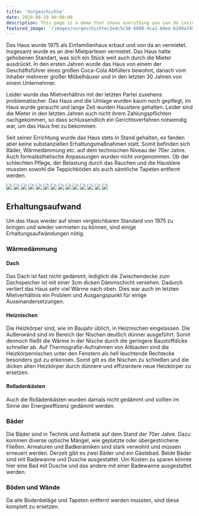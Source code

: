 ```yaml
---
title: 'Vorgeschichte'
date: 2020-08-20 00:00:00
description: This page is a demo that shows everything you can do inside portfolio and blog posts.
featured_image: '/images/vorgeschichte/2e4c5c50-6888-4ca2-b0ee-b240a745a9e3.jpeg'
---
```


Das Haus wurde 1975 als Einfamilienhaus erbaut und von da an vermietet. Insgesamt wurde es an drei Mietparteien vermietet. Das Haus hatte gehobenen Standart, was sich ein Stück weit auch durch die Mieter ausdrückt. In den ersten Jahren wurde das Haus von einem der Geschäftsführer eines großen Coca-Cola Abfüllers bewohnt, danach vom Inhaber mehrerer großer Möbelhäuser und in den letzten 30 Jahren von einem Unternehmer. 

Leider wurde das Mietverhältnis mit der letzten Partei zusehens problematischer. Das Haus und die Umlage wurden kaum noch gepflegt, im Haus wurde geraucht und lange Zeit wurden Haustiere gehalten. Leider sind die Mieter in den letzten Jahren auch nicht ihrem Zahlungspflichten nachgekommen, so dass schlussendlich ein Gerichtsverfahren notwendig war, um das Haus frei zu bekommen. 

Seit seiner Errichtung wurde das Haus stets in Stand gehalten, es fanden aber keine substanziellen Erhaltungsmaßnahmen statt. Somit befinden sich Bäder, Wärmedämmung etc. auf dem technischen Niveau der 70er Jahre. Auch formalästhetische Anpassungen wurden nicht vorgenommen. Ob der schlechten Pflege, der Belastung durch das Rauchen und die Haustiere mussten sowohl die Teppichböden als auch sämtliche Tapeten entfernt werden.



<div class="gallery" data-columns="3">
<img src="./images/vorgeschichte/-2657c9b8-93e4-4c75-b6d6-3a71d4b223de.jpeg">
<img src="./images/vorgeschichte/-2b638996-ef8b-4fa3-beb3-b0a393421beb.jpeg">
<img src="./images/vorgeschichte/-3f2d68ec-bbd8-48a3-bfb7-57d42aec4179.jpeg">
<img src="./images/vorgeschichte/-74e54d4a-65c9-4917-8d1c-dc106cb434f1.jpeg">
<img src="./images/vorgeschichte/-a0408a69-3760-4303-800d-f3d892319d67.jpeg">
<img src="./images/vorgeschichte/-a1cac12d-9588-47d4-aa39-3f2ba1435264.jpeg">
<img src="./images/vorgeschichte/-a4e81c20-f195-4f6e-849f-dd757789e6b7.jpeg">
<img src="./images/vorgeschichte/-bf71bb45-ff7b-494a-9c6c-7c19379930ce.jpeg">
<img src="./images/vorgeschichte/-cedb2c7d-9628-4205-9071-658394faebb7.jpeg">
<img src="./images/vorgeschichte/-d2eb6277-e1fe-4863-b7d8-96efd9bae159.jpeg">
<img src="./images/vorgeschichte/-d691a7ac-2806-450a-a7f1-739697b04e12.jpeg">
<img src="./images/vorgeschichte/-e4253dd0-da4a-4ebe-af31-faef1a036c99.jpeg">
<img src="./images/vorgeschichte/-ecc39f92-d003-4057-8643-8bcb4b2bcb33.jpeg">
<img src="./images/vorgeschichte/-edf83698-825d-4ddd-a784-636825d30931.jpeg">
</div>

## Erhaltungsaufwand

Um das Haus wieder auf einen vergleichbaren Standard von 1975 zu bringen und wieder vermieten zu können, sind einige Erhaltungsaufwändungen nötig. 

### Wärmedämmung

#### Dach
Das Dach ist fast nicht gedämmt, lediglich die Zwischendecke zum Dachspeicher ist mit einer 3cm dicken Dämmschicht versehen. Dadurch verliert das Haus sehr viel Wärme nach oben. Dies war auch im letzten Mietverhältnis ein Problem und Ausgangspunkt für einige Auseinandersetzungen.

#### Heiznischen
Die Heizkörper sind, wie im Baujahr üblich, in Heiznischen eingelassen. Die Außenwänd  sind im Bereich der Nischen deutlich dünner ausgeführt. Somit dennoch fließt die Wärme in der Nische durch die geringere Baustoffdicke schneller ab. Auf Thermografie-Aufnahmen von Altbauten sind die Heizkörpernischen unter den Fenstern als hell leuchtende Rechtecke besonders gut zu erkennen. Somit gilt es die Nischen zu schließen und die dicken alten Heizkörper durch dünnere und effizientere neue Heizkörper zu ersetzen.

#### Rolladenkästen
Auch die Rollädenkästen wurden damals nicht gedämmt und sollten im Sinne der Energieeffizenz gedämmt werden.

### Bäder

Die Bäder sind in Technik und Ästhetik auf dem Stand der 70er Jahre. Dazu kommen diverse optische Mängel, wie geplatzte oder übergestrichene Fließen. Armaturen und Badkeramiken sind stark verwohnt und müssen erneuert werden. Derzeit gibt es zwei Bäder und ein Gästebad. Beide Bäder sind mit Badewanne und Dusche ausgestattet. Um Kosten zu sparen könnte hier eine Bad mit Dusche und das andere mit einer Badewanne ausgestattet werden.

### Böden und Wände
Da alle Bodenbeläge und Tapeten entfernt werden mussten, sind diese komplett zu ersetzen.